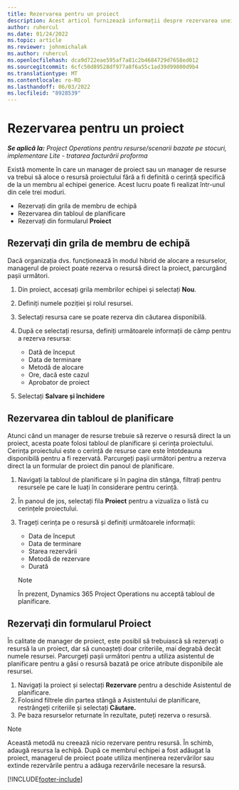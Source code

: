 ```yaml
---
title: Rezervarea pentru un proiect
description: Acest articol furnizează informații despre rezervarea unei resurse pe un proiect.
author: ruhercul
ms.date: 01/24/2022
ms.topic: article
ms.reviewer: johnmichalak
ms.author: ruhercul
ms.openlocfilehash: dca9d722eae595af7a81c2b4684729d7658ed012
ms.sourcegitcommit: 6cfc50d89528df977a8f6a55c1ad39d99800d9b4
ms.translationtype: MT
ms.contentlocale: ro-RO
ms.lasthandoff: 06/03/2022
ms.locfileid: "8928539"
---
```

# <a name="book-to-a-project"></a>Rezervarea pentru un proiect

_**Se aplică la:** Project Operations pentru resurse/scenarii bazate pe stocuri, implementare Lite - tratarea facturării proforma_

Există momente în care un manager de proiect sau un manager de resurse va trebui să aloce o resursă proiectului fără a fi definită o cerință specifică de la un membru al echipei generice. Acest lucru poate fi realizat într-unul din cele trei moduri.

- Rezervați din grila de membru de echipă
- Rezervarea din tabloul de planificare
- Rezervați din formularul **Proiect**

## <a name="book-from-the-team-member-grid"></a>Rezervați din grila de membru de echipă

Dacă organizația dvs. funcționează în modul hibrid de alocare a resurselor, managerul de proiect poate rezerva o resursă direct la proiect, parcurgând pașii următori.

1. Din proiect, accesați grila membrilor echipei și selectați **Nou**.
2. Definiți numele poziției și rolul resursei.
3. Selectați resursa care se poate rezerva din căutarea disponibilă.
4. După ce selectați resursa, definiți următoarele informații de câmp pentru a rezerva resursa:

    - Dată de început
    - Data de terminare
    - Metodă de alocare
    - Ore, dacă este cazul
    - Aprobator de proiect

6. Selectați **Salvare și închidere**

## <a name="book-from-the-schedule-board"></a>Rezervarea din tabloul de planificare

Atunci când un manager de resurse trebuie să rezerve o resursă direct la un proiect, acesta poate folosi tabloul de planificare și cerința proiectului. Cerința proiectului este o cerință de resurse care este întotdeauna disponibilă pentru a fi rezervată. Parcurgeți pașii următori pentru a rezerva direct la un formular de proiect din panoul de planificare.

1. Navigați la tabloul de planificare și în pagina din stânga, filtrați pentru resursele pe care le luați în considerare pentru cerință.
2. În panoul de jos, selectați fila **Proiect** pentru a vizualiza o listă cu cerințele proiectului.
3. Trageți cerința pe o resursă și definiți următoarele informații:

    - Data de început
    - Data de terminare
    - Starea rezervării
    - Metodă de rezervare
    - Durată
   
   > [!NOTE]
   > În prezent, Dynamics 365 Project Operations nu acceptă tabloul de planificare.   

## <a name="book-from-the-project-form"></a>Rezervați din formularul Proiect

În calitate de manager de proiect, este posibil să trebuiască să rezervați o resursă la un proiect, dar să cunoașteți doar criteriile, mai degrabă decât numele resursei. Parcurgeți pașii următori pentru a utiliza asistentul de planificare pentru a găsi o resursă bazată pe orice atribute disponibile ale resursei. 

1. Navigați la proiect și selectați **Rezervare** pentru a deschide Asistentul de planificare.
2. Folosind filtrele din partea stângă a Asistentului de planificare, restrângeți criteriile și selectați **Căutare.**
3. Pe baza resurselor returnate în rezultate, puteți rezerva o resursă.

> [!NOTE]
> Această metodă nu creează nicio rezervare pentru resursă. În schimb, adaugă resursa la echipă. După ce membrul echipei a fost adăugat la proiect, managerul de proiect poate utiliza menținerea rezervărilor sau extinde rezervările pentru a adăuga rezervările necesare la resursă.


[!INCLUDE[footer-include](../includes/footer-banner.md)]
